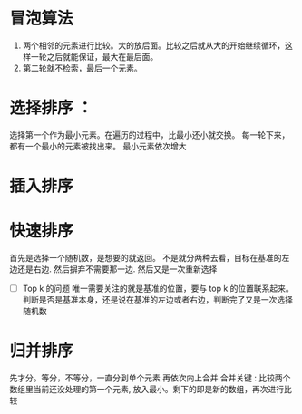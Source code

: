 # 冒泡算法
1. 两个相邻的元素进行比较。大的放后面。比较之后就从大的开始继续循环，这样一轮之后就能保证，最大在最后面。
2. 第二轮就不检索，最后一个元素。

# 选择排序 ：
选择第一个作为最小元素。在遍历的过程中，比最小还小就交换。
每一轮下来，都有一个最小的元素被找出来。
最小元素依次增大

# 插入排序




# 快速排序
首先是选择一个随机数，是想要的就返回。
不是就分两种去看，目标在基准的左边还是右边. 然后摒弃不需要那一边.
然后又是一次重新选择

- [ ] Top k 的问题
唯一需要关注的就是基准的位置，要与 top k 的位置联系起来。
判断是否是基准本身，还是说在基准的左边或者右边，判断完了又是一次选择随机数

# 归并排序
先才分。等分，不等分，一直分到单个元素
再依次向上合并
合并关键 :
比较两个数组里当前还没处理的第一个元素, 放入最小。剩下的即是新的数组，再次进行比较


